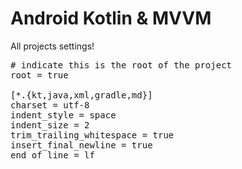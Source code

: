 <h1>Android Kotlin & MVVM</h1>

All projects settings!

<pre>
# indicate this is the root of the project
root = true

[*.{kt,java,xml,gradle,md}]
charset = utf-8
indent_style = space
indent_size = 2
trim_trailing_whitespace = true
insert_final_newline = true
end_of_line = lf
</pre>
